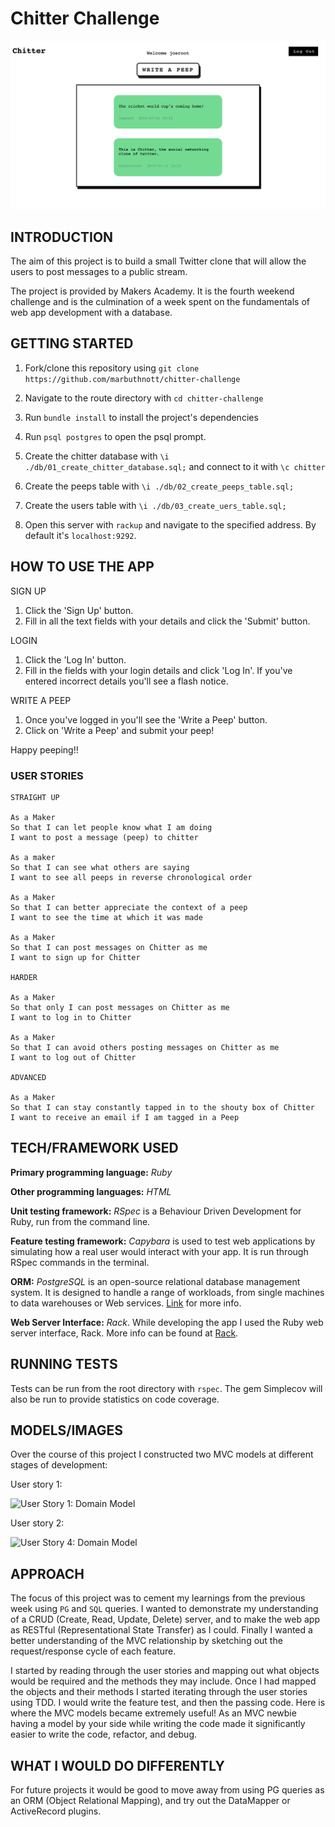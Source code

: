 Chitter Challenge
=================

![Chitter](./images/peep_view.png)

## INTRODUCTION

The aim of this project is to build a small Twitter clone that will allow the users to post messages to a public stream.

The project is provided by Makers Academy. It is the fourth weekend challenge and is the culmination of a week spent on the fundamentals of web app development with a database.

## GETTING STARTED

1. Fork/clone this repository using `git clone https://github.com/marbuthnott/chitter-challenge`

2. Navigate to the route directory with `cd chitter-challenge`

3. Run `bundle install` to install the project's dependencies

4. Run `psql postgres` to open the psql prompt.

5. Create the chitter database with `\i ./db/01_create_chitter_database.sql;` and connect to it with `\c chitter`

6. Create the peeps table with `\i ./db/02_create_peeps_table.sql;`

7. Create the users table with `\i ./db/03_create_uers_table.sql;`

8. Open this server with `rackup` and navigate to the specified address. By default it's `localhost:9292`.

## HOW TO USE THE APP

SIGN UP
1. Click the 'Sign Up' button.
2. Fill in all the text fields with your details and click the 'Submit' button.

LOGIN
1. Click the 'Log In' button.
2. Fill in the fields with your login details and click 'Log In'. If you've entered incorrect details you'll see a flash notice.

WRITE A PEEP
1. Once you've logged in you'll see the 'Write a Peep' button.
2. Click on 'Write a Peep' and submit your peep!

Happy peeping!!

### USER STORIES

```
STRAIGHT UP

As a Maker
So that I can let people know what I am doing  
I want to post a message (peep) to chitter

As a maker
So that I can see what others are saying  
I want to see all peeps in reverse chronological order

As a Maker
So that I can better appreciate the context of a peep
I want to see the time at which it was made

As a Maker
So that I can post messages on Chitter as me
I want to sign up for Chitter

HARDER

As a Maker
So that only I can post messages on Chitter as me
I want to log in to Chitter

As a Maker
So that I can avoid others posting messages on Chitter as me
I want to log out of Chitter

ADVANCED

As a Maker
So that I can stay constantly tapped in to the shouty box of Chitter
I want to receive an email if I am tagged in a Peep
```

## TECH/FRAMEWORK USED

**Primary programming language:** *Ruby*

**Other programming languages:** *HTML*

**Unit testing framework:** *RSpec* is a Behaviour Driven Development for Ruby, run from the command line.

**Feature testing framework:** *Capybara* is used to test web applications by simulating how a real user would interact with your app. It is run through RSpec commands in the terminal.

**ORM:** *PostgreSQL* is an open-source relational database management system. It is designed to handle a range of workloads, from single machines to data warehouses or Web services. [Link](https://www.postgresql.org/) for more info.

**Web Server Interface:** *Rack*. While developing the app I used the Ruby web server interface, Rack. More info can be found at [Rack](https://rack.github.io/).

## RUNNING TESTS

Tests can be run from the root directory with `rspec`. The gem Simplecov will also be run to provide statistics on code coverage.

## MODELS/IMAGES

Over the course of this project I constructed two MVC models at different stages of development:


User story 1:

![User Story 1: Domain Model](https://github.com/marbuthnott/chitter-challenge/blob/master/images/user_story_1.jpg?raw=true)


User story 2:

![User Story 4: Domain Model](https://github.com/marbuthnott/chitter-challenge/blob/master/images/user_story_4.jpg?raw=true)

## APPROACH

The focus of this project was to cement my learnings from the previous week using `PG` and `SQL` queries. I wanted to demonstrate my understanding of a CRUD (Create, Read, Update, Delete) server, and to make the web app as RESTful (Representational State Transfer) as I could. Finally I wanted a better understanding of the  MVC relationship by sketching out the request/response cycle of each feature.

I started by reading through the user stories and mapping out what objects would be required and the methods they may include. Once I had mapped the objects and their methods I started iterating through the user stories using TDD. I would write the feature test, and then the passing code. Here is where the MVC models became extremely useful! As an MVC newbie having a model by your side while writing the code made it significantly easier to write the code, refactor, and debug.

## WHAT I WOULD DO DIFFERENTLY

For future projects it would be good to move away from using PG queries as an ORM (Object Relational Mapping), and try out the DataMapper or ActiveRecord plugins.
